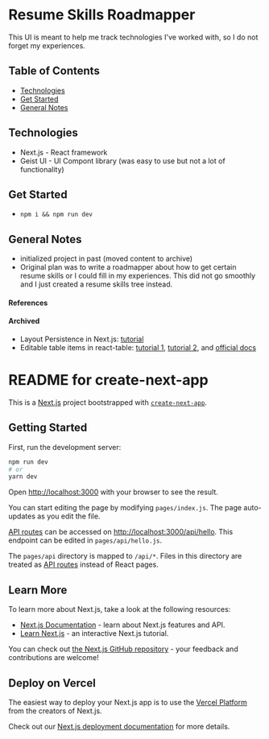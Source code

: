 # Resume Skills Roadmapper
This UI is meant to help me track technologies I've worked with, so I do not forget my experiences.

## Table of Contents
- [Technologies](#technologies)
- [Get Started](#get-started)
- [General Notes](#general-notes)

## Technologies
- Next.js - React framework
- Geist UI - UI Compont library (was easy to use but not a lot of functionality)

## Get Started
- ```npm i && npm run dev```

## General Notes
- initialized project in past (moved content to archive)
- Original plan was to write a roadmapper about how to get certain resume skills or I could fill in my experiences. This did not go smoothly and I just created a resume skills tree instead.

#### References

#### Archived 
- Layout Persistence in Next.js: [tutorial](https://dev.to/ozanbolel/layout-persistence-in-next-js-107g)
- Editable table items in react-table: [tutorial 1](https://codesandbox.io/s/ewm82), [tutorial 2](https://codesandbox.io/s/j72j9767zv), and [official docs](https://codesandbox.io/s/github/tannerlinsley/react-table/tree/master/examples/basic)

# README for create-next-app
This is a [Next.js](https://nextjs.org/) project bootstrapped with [`create-next-app`](https://github.com/vercel/next.js/tree/canary/packages/create-next-app).

## Getting Started

First, run the development server:

```bash
npm run dev
# or
yarn dev
```

Open [http://localhost:3000](http://localhost:3000) with your browser to see the result.

You can start editing the page by modifying `pages/index.js`. The page auto-updates as you edit the file.

[API routes](https://nextjs.org/docs/api-routes/introduction) can be accessed on [http://localhost:3000/api/hello](http://localhost:3000/api/hello). This endpoint can be edited in `pages/api/hello.js`.

The `pages/api` directory is mapped to `/api/*`. Files in this directory are treated as [API routes](https://nextjs.org/docs/api-routes/introduction) instead of React pages.

## Learn More

To learn more about Next.js, take a look at the following resources:

- [Next.js Documentation](https://nextjs.org/docs) - learn about Next.js features and API.
- [Learn Next.js](https://nextjs.org/learn) - an interactive Next.js tutorial.

You can check out [the Next.js GitHub repository](https://github.com/vercel/next.js/) - your feedback and contributions are welcome!

## Deploy on Vercel

The easiest way to deploy your Next.js app is to use the [Vercel Platform](https://vercel.com/new?utm_medium=default-template&filter=next.js&utm_source=create-next-app&utm_campaign=create-next-app-readme) from the creators of Next.js.

Check out our [Next.js deployment documentation](https://nextjs.org/docs/deployment) for more details.
